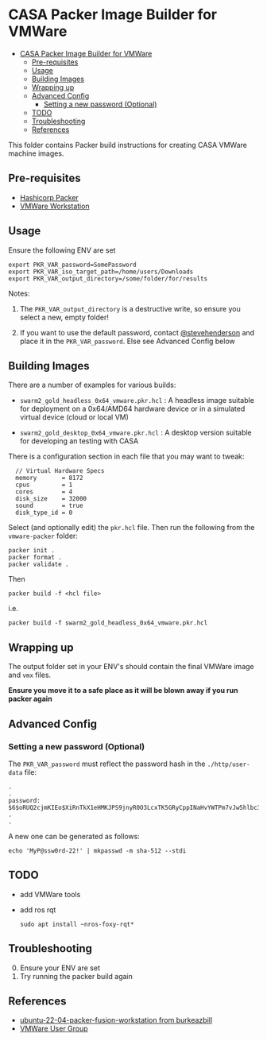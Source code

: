 # CASA Packer Image Builder for VMWare

- [CASA Packer Image Builder for VMWare](#casa-packer-image-builder-for-vmware)
  - [Pre-requisites](#pre-requisites)
  - [Usage](#usage)
  - [Building Images](#building-images)
  - [Wrapping up](#wrapping-up)
  - [Advanced Config](#advanced-config)
    - [Setting a new password (Optional)](#setting-a-new-password-optional)
  - [TODO](#todo)
  - [Troubleshooting](#troubleshooting)
  - [References](#references)

This folder contains Packer build instructions for creating CASA VMWare machine images.


## Pre-requisites

  * [Hashicorp Packer](https://developer.hashicorp.com/packer/tutorials/docker-get-started/get-started-install-cli)
  * [VMWare Workstation](https://www.vmware.com/products/workstation-pro.html)

## Usage

Ensure the following ENV are set

```
export PKR_VAR_password=SomePassword
export PKR_VAR_iso_target_path=/home/users/Downloads
export PKR_VAR_output_directory=/some/folder/for/results
```

Notes:

1) The `PKR_VAR_output_directory` is a destructive write, so ensure you select a new, empty folder!

2) If you want to use the default password, contact [@stevehenderson](https://github.com/stevehenderson) and place it in the `PKR_VAR_password`.  Else see Advanced Config below


## Building Images

There are a number of examples for various builds:


   * `swarm2_gold_headless_0x64_vmware.pkr.hcl` : A headless image suitable for deployment on a 0x64/AMD64 hardware device or in a simulated virtual device (cloud or local VM)
  
   * `swarm2_gold_desktop_0x64_vmware.pkr.hcl` : A desktop version suitable for developing an testing with CASA

There is a configuration section in each file that you may want to tweak:


```
  // Virtual Hardware Specs
  memory       = 8172
  cpus         = 1
  cores        = 4
  disk_size    = 32000
  sound        = true
  disk_type_id = 0

```

Select (and optionally edit) the `pkr.hcl` file.  Then run the following from the `vmware-packer` folder:

```
packer init .
packer format .
packer validate .
```

Then

```
packer build -f <hcl file>
```

i.e.

```
packer build -f swarm2_gold_headless_0x64_vmware.pkr.hcl
```

## Wrapping up

The output folder set in your ENV's should contain the final VMWare image and `vmx` files.  

**Ensure you move it to a safe place as it will be blown away if you run packer again**

## Advanced Config

### Setting a new password (Optional)

The `PKR_VAR_password` must reflect the password hash in the `./http/user-data` file:


```
.
.
password: $6$oRUQ2cjmKIEo$XiRnTkX1eHMKJPS9jnyR0O3LcxTK5GRyCppINaHvYWTPm7vJw5hlbc3nNbzVYvu/Db8vAczKlkE2ijoDaM3pr0
.
.
```

A new one can be generated as follows:

```
echo 'MyP@ssw0rd-22!' | mkpasswd -m sha-512 --stdi
```

## TODO

  * add VMWare tools
  
  * add ros rqt

    ```
    sudo apt install ~nros-foxy-rqt*
    ```

## Troubleshooting

0.  Ensure your ENV are set
1.  Try running the packer build again

## References

  * [ubuntu-22-04-packer-fusion-workstation from burkeazbill](https://github.com/burkeazbill/ubuntu-22-04-packer-fusion-workstation)
  * [VMWare User Group](https://www.vmug.com/membership/membership-benefits/)